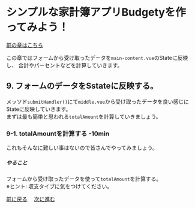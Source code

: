 # シンプルな家計簿アプリBudgetyを作ってみよう！
[前の章はこちら](./page6.md)

この章ではフォームから受け取ったデータを`main-content.vue`のStateに反映し、
合計やパーセントなどを計算していきます。

## 9. フォームのデータをSstateに反映する。
メッソド`submitHandler()`にて`middle.vue`から受け取ったデータを良い感じにStateに反映していきます。  
まずは最も簡単と思われる`totalAmount`を計算していきましょう。

### 9-1. totalAmountを計算する -10min
これもそんなに難しい事はないので皆さんでやってみましょう。

##### やること
フォームから受け取ったデータを使って`totalAmount`を計算する。  
※ヒント: 収支タイプに気をつけてください。


[前に戻る](./page6.md)　 [次に進む](./page8.md) 

